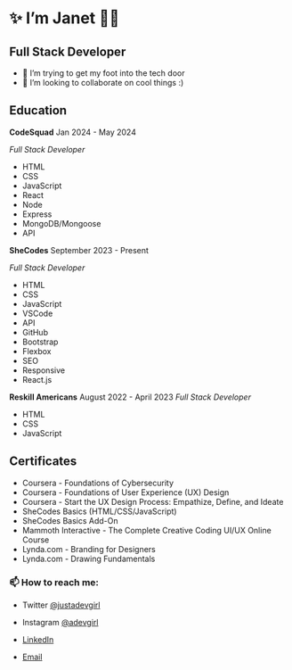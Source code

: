 #  ✨ I’m Janet 🌸✨

## Full Stack Developer

- 🌱 I’m trying to get my foot into the tech door
- 💞️ I’m looking to collaborate on cool things :)

## Education
**CodeSquad** Jan 2024 -  May 2024

*Full Stack Developer*
- HTML
- CSS
- JavaScript
- React
- Node
- Express
- MongoDB/Mongoose
- API

**SheCodes** September 2023 - Present

*Full Stack Developer*
- HTML
- CSS
- JavaScript
- VSCode
- API
- GitHub
- Bootstrap
- Flexbox
- SEO
- Responsive
- React.js
  
**Reskill Americans** August 2022 - April 2023
*Full Stack Developer*
- HTML
- CSS
- JavaScript

## Certificates
- Coursera - Foundations of Cybersecurity
- Coursera - Foundations of User Experience (UX) Design
- Coursera - Start the UX Design Process: Empathize, Define, and Ideate
- SheCodes Basics (HTML/CSS/JavaScript)
- SheCodes Basics Add-On
- Mammoth Interactive - The Complete Creative Coding UI/UX Online Course
- Lynda.com - Branding for Designers
- Lynda.com - Drawing Fundamentals


### 📫 How to reach me:
- Twitter [@justadevgirl](https://twitter.com/justadevgirl)
  
- Instagram [@adevgirl](https://www.instagram.com/adevgirl)

- [LinkedIn](https://www.linkedin.com/in/janet-phan)

- [Email](mailto:devgirljanet@gmail.com)

<!---
janet-phan/janet-phan is a ✨ special ✨ repository because its `README.md` (this file) appears on your GitHub profile.
You can click the Preview link to take a look at your changes.
--->
